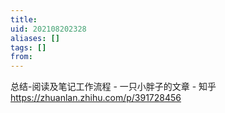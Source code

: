 ```yaml
---
title: 
uid: 202108202328
aliases: []
tags: []
from: 
---
```

总结-阅读及笔记工作流程 - 一只小胖子的文章 - 知乎
https://zhuanlan.zhihu.com/p/391728456